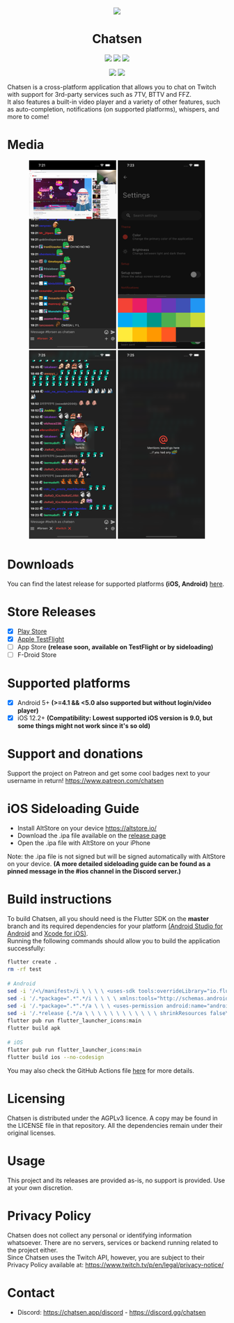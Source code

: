 <p align="middle">
<img align="middle" height="100" src="https://u.cubeupload.com/Void48/logo.png">
<p>
<h1 align="middle">Chatsen</h1>

<p align="middle" float="left">
  <a href="https://chatsen.app/discord"><img src="https://img.shields.io/discord/758710852756570153?color=5865F2&label=chat&logo=discord&logoColor=white"></a>
  <a href="https://hanadigital.github.io/grev/?user=chatsen&repo=chatsen"><img src="https://img.shields.io/github/downloads/chatsen/chatsen/total?color=23B14D"></a>
  <a href="https://github.com/chatsen/chatsen/blob/master/LICENSE"><img src="https://img.shields.io/github/license/chatsen/chatsen"></a>
</p>
<p align="middle" float="left">
  <a href="https://testflight.apple.com/join/I7Fm27MH"><img height="75" src="https://images2.imgbox.com/b4/15/OpurwkOR_o.png"></a>
  <a href="https://play.google.com/store/apps/details?id=com.chatsen.chatsen"><img height="75" src="https://play.google.com/intl/en_us/badges/images/generic/en_badge_web_generic.png"></a>
</p>

Chatsen is a cross-platform application that allows you to chat on Twitch with support for 3rd-party services such as 7TV, BTTV and FFZ.  
It also features a built-in video player and a variety of other features, such as auto-completion, notifications (on supported platforms), whispers, and more to come!

# Media
<p align="middle" float="left">
  <img src="https://raw.githubusercontent.com/chatsen/resources/master/assets/screenshots/1.png" width="200" />
  <img src="https://raw.githubusercontent.com/chatsen/resources/master/assets/screenshots/2.png" width="200" />
  <img src="https://raw.githubusercontent.com/chatsen/resources/master/assets/screenshots/3.png" width="200" />
  <img src="https://raw.githubusercontent.com/chatsen/resources/master/assets/screenshots/4.png" width="200" />
</p>

# Downloads
You can find the latest release for supported platforms **(iOS, Android)** [here](https://github.com/Chatsen/chatsen/releases).

# Store Releases
- [x] [Play Store](https://play.google.com/store/apps/details?id=com.chatsen.chatsen)
- [x] [Apple TestFlight](https://testflight.apple.com/join/I7Fm27MH)
- [ ] App Store **(release soon, available on TestFlight or by sideloading)**
- [ ] F-Droid Store

# Supported platforms
- [x] Android 5+ **(>=4.1 && <5.0 also supported but without login/video player)**
- [x] iOS 12.2+ **(Compatibility: Lowest supported iOS version is 9.0, but some things might not work since it's so old)**

# Support and donations
Support the project on Patreon and get some cool badges next to your username in return!
https://www.patreon.com/chatsen
  
# iOS Sideloading Guide
- Install AltStore on your device https://altstore.io/
- Download the .ipa file available on the [release page](https://github.com/Chatsen/chatsen/releases)
- Open the .ipa file with AltStore on your iPhone

Note: the .ipa file is not signed but will be signed automatically with AltStore on your device.
**(A more detailed sideloading guide can be found as a pinned message in the #ios channel in the Discord server.)**

# Build instructions
To build Chatsen, all you should need is the Flutter SDK on the **master** branch and its required dependencies for your platform [(Android Studio for Android](https://developer.android.com/studio) and [Xcode for iOS)](https://developer.apple.com/xcode/resources/).  
Running the following commands should allow you to build the application successfully:

```bash
flutter create .
rm -rf test

# Android
sed -i '/<\/manifest>/i \ \ \ \ <uses-sdk tools:overrideLibrary="io.flutter.plugins.webviewflutter"/>' ./android/app/src/main/AndroidManifest.xml
sed -i '/.*package=".*".*/i \ \ \ \ xmlns:tools="http://schemas.android.com/tools"' ./android/app/src/main/AndroidManifest.xml
sed -i '/.*package=".*".*/a \ \ \ <uses-permission android:name="android.permission.INTERNET"/>' ./android/app/src/main/AndroidManifest.xml
sed -i '/.*release {.*/a \ \ \ \ \ \ \ \ \ \ \ \ shrinkResources false\n\ \ \ \ \ \ \ \ \ \ \ \ minifyEnabled false' ./android/app/build.gradle
flutter pub run flutter_launcher_icons:main
flutter build apk

# iOS
flutter pub run flutter_launcher_icons:main
flutter build ios --no-codesign
```

You may also check the GitHub Actions file [here](https://github.com/chatsen/chatsen/blob/master/.github/workflows/main.yml) for more details.

# Licensing
Chatsen is distributed under the AGPLv3 licence. A copy may be found in the LICENSE file in that repository. All the dependencies remain under their original licenses.

# Usage
This project and its releases are provided as-is, no support is provided. Use at your own discretion.

# Privacy Policy
Chatsen does not collect any personal or identifying information whatsoever. There are no servers, services or backend running related to the project either.  
Since Chatsen uses the Twitch API, however, you are subject to their Privacy Policy available at: https://www.twitch.tv/p/en/legal/privacy-notice/

# Contact
- Discord: https://chatsen.app/discord - https://discord.gg/chatsen
